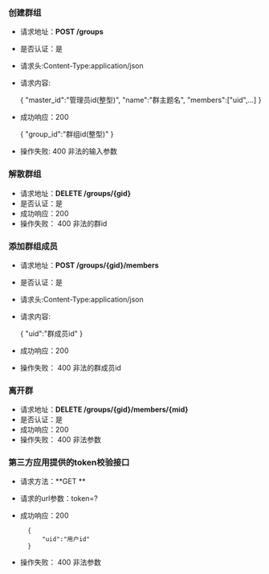 

### 创建群组
- 请求地址：**POST /groups**
- 是否认证：是
- 请求头:Content-Type:application/json
- 请求内容:


     {
        "master_id":"管理员id(整型)",
        "name":"群主题名",
        "members":["uid",...]
     }


- 成功响应：200

    {
        "group_id":"群组id(整型)"
    }


- 操作失败:
  400 非法的输入参数

### 解散群组
- 请求地址：**DELETE /groups/{gid}**
- 是否认证：是
- 成功响应：200
- 操作失败：
  400 非法的群id

### 添加群组成员
- 请求地址：**POST /groups/{gid}/members**
- 是否认证：是
- 请求头:Content-Type:application/json
- 请求内容:

    {
        "uid":"群成员id"
    }

- 成功响应：200
- 操作失败：
  400 非法的群成员id

### 离开群
- 请求地址：**DELETE /groups/{gid}/members/{mid}**
- 是否认证：是
- 成功响应：200
- 操作失败：
  400 非法参数


### 第三方应用提供的token校验接口
- 请求方法：**GET **
- 请求的url参数：token=?
- 成功响应：200

        {
            "uid":"用户id"
        }
    
- 操作失败：
  400 非法参数
